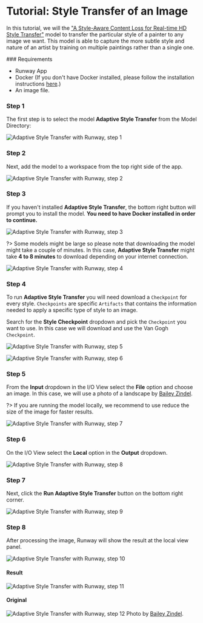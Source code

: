 # Tutorial: Style Transfer of an Image

In this tutorial, we will the ["A Style-Aware Content Loss for Real-time HD Style Transfer"](https://arxiv.org/pdf/1807.10201.pdf) model to transfer the particular style of a painter to any image we want. This model is able to capture the more subtle style and nature of an artist by training on multiple paintings rather than a single one.

### Requirements

- Runway App
- Docker (If you don't have Docker installed, please follow the installation instructions [here](/getting-started/docker).)
- An image file.  

### Step 1

The first step is to select the model **Adaptive Style Transfer** from the Model Directory:

![Adaptive Style Transfer with Runway, step 1](assets/images/tutorials/tutorial_style_transfer/styletransfer01.jpg)

### Step 2

Next, add the model to a workspace from the top right side of the app.

![Adaptive Style Transfer with Runway, step 2](assets/images/tutorials/tutorial_style_transfer/styletransfer02.jpg)


### Step 3

If you haven't installed **Adaptive Style Transfer**, the bottom right button will prompt you to install the model.  **You need to have Docker installed in order to continue.**


![Adaptive Style Transfer with Runway, step 3](assets/images/tutorials/tutorial_style_transfer/styletransfer03.jpg)

?> Some models might be large so please note that downloading the model might take a couple of minutes. In this case, **Adaptive Style Transfer**  might take **4 to 8 minutes** to download depending on your internet connection.

![Adaptive Style Transfer with Runway, step 4](assets/images/tutorials/tutorial_style_transfer/styletransfer04.jpg)


### Step 4

To run **Adaptive Style Transfer** you will need download a `Checkpoint` for every style. `Checkpoints` are specific `Artifacts` that contains the information needed to apply a specific type of style to an image.

Search for the **Style Checkpoint** dropdown and pick the `Checkpoint` you want to use. In this case we will download and use the Van Gogh `Checkpoint`.

![Adaptive Style Transfer with Runway, step 5](assets/images/tutorials/tutorial_style_transfer/styletransfer05.jpg)

![Adaptive Style Transfer with Runway, step 6](assets/images/tutorials/tutorial_style_transfer/styletransfer06.jpg)


### Step 5

From the **Input** dropdown in the I/O View select the **File** option and choose an image. In this case, we will use a photo of a landscape by [Bailey Zindel](https://unsplash.com/photos/NRQV-hBF10M).

?> If you are running the model locally, we recommend to use reduce the size of the image for faster results.

![Adaptive Style Transfer with Runway, step 7](assets/images/tutorials/tutorial_style_transfer/styletransfer07.jpg)


### Step 6

On the I/O View select the **Local** option in the **Output** dropdown.

![Adaptive Style Transfer with Runway, step 8](assets/images/tutorials/tutorial_style_transfer/styletransfer08.jpg)


### Step 7

Next, click the **Run Adaptive Style Transfer** button on the bottom right corner.

![Adaptive Style Transfer with Runway, step 9](assets/images/tutorials/tutorial_style_transfer/styletransfer09.jpg)


### Step 8

After processing the image, Runway will show the result at the local view panel.

![Adaptive Style Transfer with Runway, step 10](assets/images/tutorials/tutorial_style_transfer/styletransfer10.jpg)


#### Result

![Adaptive Style Transfer with Runway, step 11](assets/images/tutorials/tutorial_style_transfer/styletransfer11.jpg)

#### Original

![Adaptive Style Transfer with Runway, step 12](assets/images/tutorials/tutorial_style_transfer/styletransfer12.jpg)
Photo by [Bailey Zindel](https://unsplash.com/photos/NRQV-hBF10M).
